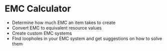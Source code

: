 # EMC Calculator
* Determine how much EMC an item takes to create
* Convert EMC to equivalent resource values
* Create custom EMC systems
* FInd loopholes in your EMC system and get suggestions on how to solve them